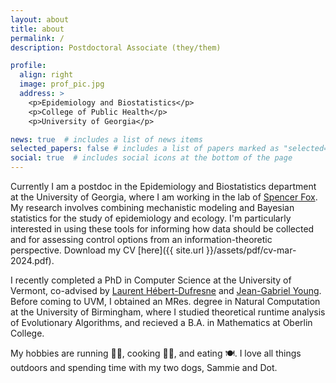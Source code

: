 ```yaml
---
layout: about
title: about
permalink: /
description: Postdoctoral Associate (they/them)

profile:
  align: right
  image: prof_pic.jpg
  address: >
    <p>Epidemiology and Biostatistics</p>
    <p>College of Public Health</p>
    <p>University of Georgia</p>

news: true  # includes a list of news items
selected_papers: false # includes a list of papers marked as "selected={true}"
social: true  # includes social icons at the bottom of the page
---
```


Currently I am a postdoc in the Epidemiology and Biostatistics department at the University of Georgia, where I am working in the lab of [Spencer Fox](https://spncrfx.wordpress.com/).
My research involves combining mechanistic modeling and Bayesian statistics for the study of epidemiology and ecology. 
I'm particularly interested in using these tools for informing how data should be collected and for assessing control options from an information-theoretic perspective. Download my CV [here]({{ site.url }}/assets/pdf/cv-mar-2024.pdf).

I recently completed a PhD in Computer Science at the University of Vermont, co-advised by [Laurent Hébert-Dufresne](http://laurenthebertdufresne.github.io/) and [Jean-Gabriel Young](https://www.jgyoung.ca/).
Before coming to UVM, I obtained an MRes. degree in Natural Computation at the University of Birmingham, where I studied theoretical runtime analysis of Evolutionary Algorithms, and recieved a B.A. in Mathematics at Oberlin College.

My hobbies are running 🏃‍♀️, cooking 👩‍🍳, and eating 🍽. I love all things outdoors and spending time with my two dogs, Sammie and Dot.

